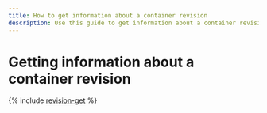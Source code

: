 ```yaml
---
title: How to get information about a container revision
description: Use this guide to get information about a container revision.
---
```


# Getting information about a container revision

{% include [revision-get](../../_includes/serverless-containers/revision-get.md) %}